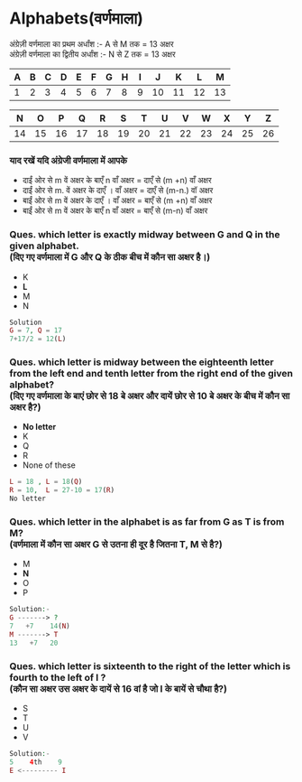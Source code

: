# Alphabets(वर्णमाला)

अंग्रेज़ी वर्णमाला का प्रथम अर्धांश :- A से M तक = 13 अक्षर<br>
अंग्रेज़ी वर्णमाला का द्वितीय अर्धांश :- N से Z तक = 13 अक्षर

| A | B | C | D | E | F | G | H | I | J  | K  | L  | M  |
|---|---|---|---|---|---|---|---|---|----|----|----|----|
| 1 | 2 | 3 | 4 | 5 | 6 | 7 | 8 | 9 | 10 | 11 | 12 | 13 |

| N | O | P  | Q  | R  | S  | T  | U  | V  | W  | X  | Y  | Z  |
|---|---|----|----|----|----|----|----|----|----|----|----|----|
|14 |15 | 16 | 17 | 18 | 19 | 20 | 21 | 22 | 23 | 24 | 25 | 26 |

### याद रखें यदि अंग्रेजी वर्णमाला में आपके
* दाईं ओर से m वें अक्षर के बाएँ n वाँ अक्षर = दाएँ से (m +n) वाँ अक्षर
* दाईं ओर से m. वें अक्षर के दाएँ । वाँ अक्षर = दाएँ से (m-n.) वॉ अक्षर
* बाईं ओर से m वें अक्षर के दाएँ । वाँ अक्षर = बाएँ से (m +n) वाँ अक्षर
* बाईं ओर से m वें अक्षर के बाएँ n वाँ अक्षर = बाएँ से (m-n) वाँ अक्षर

### Ques. which letter is exactly midway between G and Q in the given alphabet.<br>(दिए गए वर्णमाला में G और Q के ठीक बीच में कौन सा अक्षर है।)
* K
* __L__
* M
* N
```php
Solution
G = 7, Q = 17
7+17/2 = 12(L)
```

### Ques. which letter is midway between the eighteenth letter from the left end and tenth letter from the right end of the given alphabet?<br>(दिए गए वर्णमाला के बाएं छोर से 18 बे  अक्षर और दायें छोर से 10 बे अक्षर के बीच में कौन सा अक्षर है?)
* __No letter__
* K
* Q
* R
* None of these
```php
L = 18 , L = 18(Q)
R = 10,  L = 27-10 = 17(R)
No letter
```

### Ques. which letter in the alphabet is as far from G as T is from M?<br>(वर्णमाला में कौन सा अक्षर G से उतना ही दूर है जितना T, M से है?)
* M
* __N__
* O
* P
```php
Solution:-
G -------> ?
7   +7    14(N)
M -------> T
13   +7   20
```

### Ques. which letter is sixteenth to the right of the letter which is fourth to the left of I ?<br>(कौन सा अक्षर उस अक्षर के दायें से 16 वां है जो I के बायें से चौथा है?)
* S
* T
* U
* V
```php
Solution:- 
5    4th    9
E <--------- I 

```

